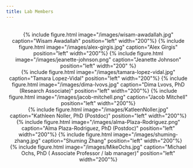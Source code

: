 ```yaml
---
title: Lab Members
---
```

<br>
<center>
  {% include figure.html image="/images/wisam-awadallah.jpg" caption="Wisam Awadallah" position="left"  width="200"%}
  {% include figure.html image="/images/alex-girgis.jpg" caption="Alex Girgis" position="left"  width="200"%}
  {% include figure.html image="/images/jeanette-johnson.png" caption="Jeanette Johnson" position="left" width="200" %}
</center>
<center>
  {% include figure.html image="/images/tamara-lopez-vidal.jpg" caption="Tamara Lopez-Vidal" position="left"  width="200"%}
  {% include figure.html image="/images/dima-lvovs.jpg" caption="Dima Lvovs, PhD (Research Associate)" position="left"  width="200"%}
  {% include figure.html image="/images/jacob-mitchell.png" caption="Jacob Mitchell" position="left"  width="200"%}
</center>
<center>
  {% include figure.html image="/images/KatleenNoller.jpg" caption="Kathleen Noller, PhD (Postdoc)" position="left" width="200"%}
  {% include figure.html image="/images/alma-Plaza-Rodriguez.png" caption="Alma Plaza-Rodriguez, PhD (Postdoc)" position="left"  width="200"%}
  {% include figure.html image="/images/shuming-zhang.jpg" caption="Shuming Zhang" position="left"  width="200"%}
</center>
<center>
  {% include figure.html image="/images/MikeOchs.jpg" caption="Michael Ochs, PhD ( Associate Professor / lab manager)" position="left" width="200"%}
</center>

